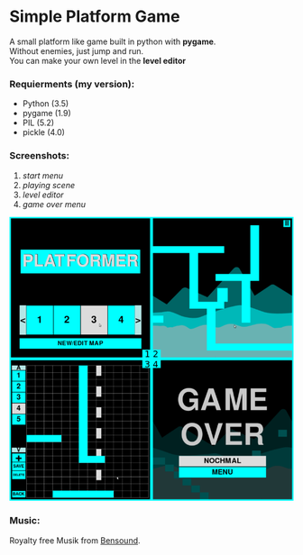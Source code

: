 # Simple Platform Game
A small platform like game built in python with **pygame**.  
Without enemies, just jump and run.  
You can make your own level in the **level editor**

### Requierments (my version):
* Python (3.5)
* pygame (1.9)
* PIL (5.2)
* pickle (4.0)

### Screenshots:
1. *start menu*
2. *playing scene*
3. *level editor*
4. *game over menu*

![screenshots](screenshots/screenshots_table.png)

### Music:
Royalty free Musik from [Bensound](https://www.bensound.com/royalty-free-music/track/slow-motion).
